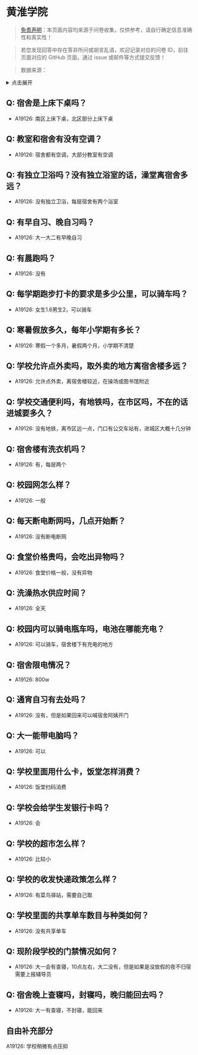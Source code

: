 # 黄淮学院

> [免责声明](https://colleges.chat/#_3)：本页面内容均来源于问卷收集，仅供参考，请自行确定信息准确性和真实性！

> 若您发现回答中存在答非所问或胡言乱语，欢迎记录对应的问卷 ID，前往页面对应的 GitHub 页面，通过 issue 或邮件等方式提交反馈！

> 数据来源：

<details><summary>点击展开</summary>
<ul>
<li>A19126: 匿名 (2023 年 06 月)</li>
</ul>
</details>

## Q: 宿舍是上床下桌吗？

- A19126: 南区上床下桌，北区部分上床下桌

## Q: 教室和宿舍有没有空调？

- A19126: 宿舍都有空调，大部分教室有空调

## Q: 有独立卫浴吗？没有独立浴室的话，澡堂离宿舍多远？

- A19126: 没有独立卫浴，每层宿舍有两个浴室

## Q: 有早自习、晚自习吗？

- A19126: 大一大二有早晚自习

## Q: 有晨跑吗？

- A19126: 没有

## Q: 每学期跑步打卡的要求是多少公里，可以骑车吗？

- A19126: 女生1.6男生2，可以骑车

## Q: 寒暑假放多久，每年小学期有多长？

- A19126: 寒假一个多月，暑假两个月，小学期不清楚

## Q: 学校允许点外卖吗，取外卖的地方离宿舍楼多远？

- A19126: 允许点外卖，离宿舍楼较近，在操场或图书馆附近

## Q: 学校交通便利吗，有地铁吗，在市区吗，不在的话进城要多久？

- A19126: 没有地铁，离市区远一点，门口有公交车站有，进城区大概十几分钟

## Q: 宿舍楼有洗衣机吗？

- A19126: 有，每层两个

## Q: 校园网怎么样？

- A19126: 一般

## Q: 每天断电断网吗，几点开始断？

- A19126: 没有断电断网

## Q: 食堂价格贵吗，会吃出异物吗？

- A19126: 食堂价格一般，没有异物

## Q: 洗澡热水供应时间？

- A19126: 全天

## Q: 校园内可以骑电瓶车吗，电池在哪能充电？

- A19126: 可以骑车，宿舍楼下有充电的地方

## Q: 宿舍限电情况？

- A19126: 800w

## Q: 通宵自习有去处吗？

- A19126: 没有，但是如果回来可以喊宿舍阿姨开门

## Q: 大一能带电脑吗？

- A19126: 可以

## Q: 学校里面用什么卡，饭堂怎样消费？

- A19126: 饭堂扫码消费

## Q: 学校会给学生发银行卡吗？

- A19126: 会

## Q: 学校的超市怎么样？

- A19126: 比较小

## Q: 学校的收发快递政策怎么样？

- A19126: 有菜鸟驿站，需要自己取

## Q: 学校里面的共享单车数目与种类如何？

- A19126: 没有共享单车

## Q: 现阶段学校的门禁情况如何？

- A19126: 大一会有查寝，10点左右，大二没有，但是如果是没放假的夜不归宿需要上报辅导员

## Q: 宿舍晚上查寝吗，封寝吗，晚归能回去吗？

- A19126: 大一有查寝，不封寝，能回来

## 自由补充部分

A19126: 学校稍微有点压抑
